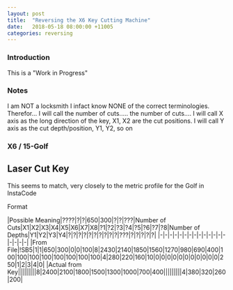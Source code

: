 ```yaml
---
layout: post
title:  "Reversing the X6 Key Cutting Machine"
date:   2018-05-18 08:00:00 +11005
categories: reversing
---
```


### Introduction

This is a "Work in Progress"

### Notes
I am NOT a locksmith
I infact know NONE of the correct terminologies.
Therefor...
I will call the number of cuts..... the number of cuts....
I will call X axis as the long direction of the key, X1, X2 are the cut positions.
I will call Y axis as the cut depth/position, Y1, Y2, so on


### X6 / 15-Golf 
## Laser Cut Key
This seems to match, very closely to the metric profile for the Golf in InstaCode

Format

|Possible Meaning|????|?|?|650|300|?|?|???|Number of Cuts|X1|X2|X3|X4|X5|X6|X7|X8|?1|?2|?3|?4|?5|?6|?7|?8|Number of Depths|Y1|Y2|Y3|Y4|?|?|?|?|?|?|?|?|?|?|???|?|?|?|?|?|
|-|-|-|-|-|-|-|-|-|-|-|-|-|-|-|-|-|-|
|From File|!SB5|1|1|650|300|0|0|100|8|2430|2140|1850|1560|1270|980|690|400|100|100|100|100|100|100|100|100|4|280|220|160|10|0|0|0|0|0|0|0|0|0|0|0|250|1|2|3|4|0|
|Actual from Key|||||||||8|2400|2100|1800|1500|1300|1000|700|400|||||||||4|380|320|260|200|
